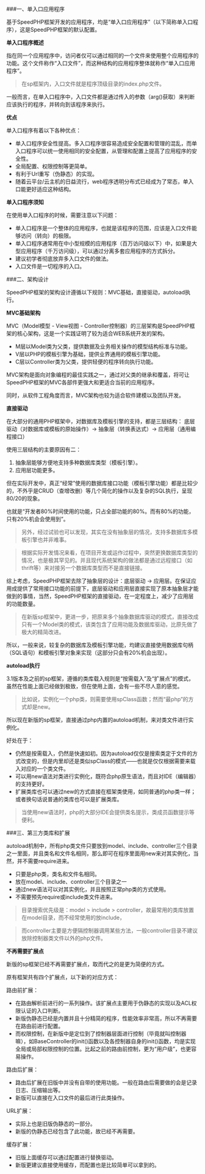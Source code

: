 ###一、单入口应用程序

基于SpeedPHP框架开发的应用程序，均是“单入口应用程序”（以下简称单入口程序），这是SpeedPHP框架的默认配置。

**单入口程序概述**

指在同一个应用程序中，访问者仅可以通过相同的一个文件来使用整个应用程序的功能。这个文件称作“入口文件”，而这种结构的应用程序整体就称作“单入口应用程序”。

> 在sp框架内，入口文件就是程序顶级目录的index.php文件。

一般而言，在单入口程序中，入口文件都是通过传入的参数（arg()获取）来判断应该执行的程序，并转向到该程序来执行。

**优点**

单入口程序有着以下各种优点：

- 单入口程序安全性提高。多入口程序很容易造成安全配置和管理的混乱，而单入口程序可以统一使用相同的安全配置，从管理和配置上提高了应用程序的安全性。
- 全局配置、权限控制等更简单。
- 有利于Url重写（伪静态）的实现。
- 随着云平台/云主机的日益流行，web程序透明分布式已经成为了常态，单入口能更好适应这种结构。

**单入口程序须知**

在使用单入口程序的时候，需要注意以下问题：

- 单入口程序是一个整体的应用程序，也就是该程序的范围，应该是入口文件能够访问（转向）的极限。
- 单入口程序通常用在中小型规模的应用程序（百万访问级以下）中，如果是大型应用程序（千万访问级），可以通过分离多套应用程序的方式拆分。
- 建议初学者彻底放弃多入口文件的做法。
- 入口文件是一切程序的入口。

###二、架构设计

SpeedPHP框架的架构设计遵循以下规则：MVC基础，直接驱动，autoload执行。

**MVC基础架构**

MVC（Model模型 - View视图 - Controller控制器）的三层架构是SpeedPHP框架的核心架构，这是一个实践证明了较为适合WEB系统开发的架构。

- M层以Model类为父类，提供数据及业务相关操作的模型结构标准与功能。
- V层以PHP的模板引擎为基础，提供业界通用的模板引擎功能。
- C层以Controller类为父类，提供轻便的程序转向执行功能。

MVC架构是面向对象编程的最佳实践之一，通过对父类的继承和覆盖，将可让SpeedPHP框架的MVC各部件更强大和更适合当前的应用程序。

同时，从软件工程角度而言，MVC架构也较为适合软件建模以及团队开发。

**直接驱动**

在大部分的通用PHP框架中，对数据库及模板引擎的支持，都是三层结构：
底层驱动（对数据库或模板的原始操作）-> 抽象层（转换表达式）-> 应用层（通用编程接口）

使用三层结构的主要原因有二：

1. 抽象层能够方便地支持多种数据库类型（模板引擎）。
2. 应用层功能更多。

但在实际开发中，真正“经常”使用的数据库接口功能（模板引擎功能）都是比较少的，不外乎是CRUD（查增改删）等几个简化的操作以及复杂的SQL执行，呈现80/20的现象。

也就是“开发者80%时间使用的功能，只占全部功能的80%。而有80%的功能，只有20%机会会使用到”。

> 另外，经过试验也可以发现，其实在没有抽象层的情况，支持多数据库多模板引擎也并非难事。

> 根据实际开发情况来看，在项目开发或运作过程中，突然更换数据库类型的情况，也是极其罕见的。并且现代系统架构的做法都是通过远程接口（如thrift等）来对接另一个数据库类型而不是直接链接。

综上考虑，SpeedPHP框架去除了抽象层的设计：底层驱动 -> 应用层。在保证应用成提供了常用接口功能的前提下，底层驱动和应用层直接实现了原本抽象层才能做到的事情，当然，SpeedPHP框架的直接驱动，在一定程度上，减少了应用层的功能数量。

> 在新版sp框架中，更进一步，把原来多个抽象数据库驱动的模式，直接改成只有一个Model类的模式，该类包含了应用功能及数据库驱动，比原先做了极大的精简改进。

所以，一般来说，较复杂的数据库及模板引擎功能，均建议直接使用数据库句柄（SQL语句）和模板引擎对象来实现（这部分只会有20%机会出现）。

**autoload执行**

3.1版本及之前的sp框架，遵循的类库载入规则是“按需载入”及“扩展点”的模式，虽然在性能上面已经做到极致，但在使用上面，会有一些不尽人意的感觉。

> 比如说，实例化一个php类，则需要使用spClass函数；然而“最php”的方式却是new。

所以现在新版的sp框架，直接通过php内置的autoload机制，来对类文件进行实例化。

好处在于：

- 仍然是按需载入，仍然是快速如初。因为autoload仅仅是搜索类定于文件的方式改变的，但是内里却还是类似spClass的模式——也就是仅仅根据需要来载入对应的一个类文件。
- 可以用new语法对类进行实例化，既符合php原生语法，而且对IDE（编辑器）的支持更好。
- 扩展类库也可以通过new的方式直接在框架类使用，如同普通的php类一样；或者换句话说普通的类库也可以是扩展类库。

> 当使用new语法时，php的大部分IDE会提供类名提示，类成员函数提示等便利。

###三、第三方类库和扩展

autoload机制中，所有php类文件只要放到model、include、controller三个目录之一里面，并且类名和文件名相同，那么即可在程序里面用new来对其实例化，当然，并不需要require进来。

- 只要是php类，类名和文件名相同。
- 放在model、include、controller三个目录之一
- 通过new语法可以对其实例化，并且按照正常php类的方式使用。
- 不需要预先require或include类文件进来。

> 目录搜索优先级是：model > include > controller，故最常用的类库放置在model目录，而不经常使用的放include，

> 而controller主要是方便隔控制器调用某些方法，一般controller目录不建议放除控制器类文件以外的php文件。

**不再需要扩展点**

新版的sp框架已经不再需要扩展点，取而代之的是更为简便的方式。

原有框架共有四个扩展点，以下新的对应方式：

路由前扩展： 

- 在路由解析前进行的一系列操作。该扩展点主要用于伪静态的实现以及ACL权限认证的入口判断。
- 新版伪静态已经是内置并且十分精简的程序，性能效率非常高，所以不再需要在路由前进行配置。
- 而权限控制，在新版中是定位到了控制器层面进行控制（毕竟就叫控制器嘛），如BaseController的init()函数以及各控制器自身的init()函数，均是实现全局或局部权限控制的位置。比起之前的路由前控制，更为“用户级”，也更容易操作。

路由后扩展：

- 路由后扩展在旧版中并没有自带的使用功能。一般在路由后需要做的会是记录日志、压缩输出等。
- 新版可以直接在入口文件的最后进行此类操作。

URL扩展：

- 实际上也是旧版伪静态的一部分。
- 新版的伪静态已经包含了此功能，故已经不再需要。

缓存扩展：

- 旧版上面缓存可以通过配置进行替换驱动。
- 新版更建议直接使用缓存，而配置也是比较简单可以拿到的。
